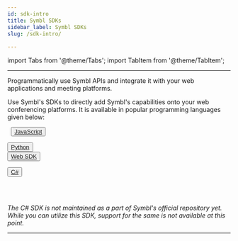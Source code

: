 ```yaml
---
id: sdk-intro
title: Symbl SDKs
sidebar_label: Symbl SDKs
slug: /sdk-intro/
 
---
```

 
import Tabs from '@theme/Tabs';
import TabItem from '@theme/TabItem';

---

Programmatically use Symbl APIs and integrate it with your web applications and meeting platforms.
 
Use Symbl's SDKs to directly add Symbl's capabilities onto your web conferencing platforms. It is available in popular programming languages given below:

&nbsp; 
<button class="button button1"><a href="/docs/javascript-sdk/introduction">JavaScript</a></button>
 
<button class="button button2"><a href="/docs/python-sdk/overview">Python</a></button> 
<br/>
<button class="button button3"><a href="https://github.com/symblai/symbl-web-sdk">Web SDK</a></button>

<button class="button button4"><a href="https://github.com/ranjancse26/symbl-csharp-sdk">C#</a></button> 
&nbsp; 
&nbsp; 
&nbsp;

<br/>
<br/>


*The C# SDK is not maintained as a part of Symbl's official repository yet. While you can utilize this SDK, support for the same is not available at this point.*  

---


